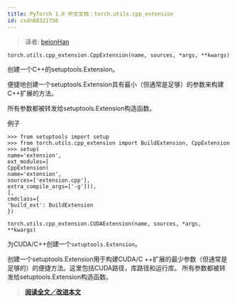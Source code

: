```yaml
---
title: PyTorch 1.0 中文文档：torch.utils.cpp_extension
id: csdn88321756
---
```


> 译者: [belonHan](https://github.com/belonHan)

```
torch.utils.cpp_extension.CppExtension(name, sources, *args, **kwargs) 
```

创建一个C++的setuptools.Extension。

便捷地创建一个setuptools.Extension具有最小（但通常是足够）的参数来构建C++扩展的方法。

所有参数都被转发给setuptools.Extension构造函数。

例子

```
>>> from setuptools import setup
>>> from torch.utils.cpp_extension import BuildExtension, CppExtension
>>> setup(
name='extension',
ext_modules=[
CppExtension(
name='extension',
sources=['extension.cpp'],
extra_compile_args=['-g'])),
],
cmdclass={
'build_ext': BuildExtension
}) 
```

```
torch.utils.cpp_extension.CUDAExtension(name, sources, *args, **kwargs) 
```

为CUDA/C++创建一个`setuptools.Extension`。

创建一个setuptools.Extension用于构建CUDA/C ++扩展的最少参数（但通常是足够的）的便捷方法。这里包括CUDA路径，库路径和运行库。 所有参数都被转发给setuptools.Extension构造函数。

> [**阅读全文／改进本文**](https://github.com/apachecn/pytorch-doc-zh/blob/master/docs/1.0/docs_cpp_extension.md)